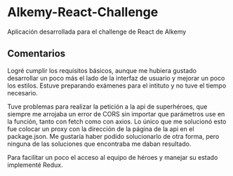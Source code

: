 # Alkemy-React-Challenge
Aplicación desarrollada para el challenge de React de Alkemy

## Comentarios
Logré cumplir los requisitos básicos, aunque me hubiera gustado desarrollar un poco más el lado de la interfaz de usuario y mejorar un poco los estilos. Estuve preparando exámenes para el intituto y no tuve el tiempo necesario.

Tuve problemas para realizar la petición a la api de superhéroes, que siempre me arrojaba un error de CORS sin importar que parámetros use en la función, tanto con fetch como con axios. Lo único que me solucionó esto fue colocar un proxy con la dirección de la página de la api en el package.json. Me gustaría haber podido solucionarlo de otra forma, pero ninguna de las soluciones que encontraba me daban resultado.

Para facilitar un poco el acceso al equipo de héroes y manejar su estado implementé Redux.
